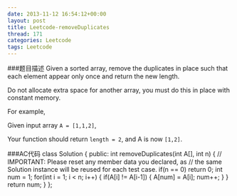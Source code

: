 ```yaml
---
date: 2013-11-12 16:54:12+00:00
layout: post
title: Leetcode-removeDuplicates
thread: 171
categories: Leetcode
tags: Leetcode
---
```

###题目描述
Given a sorted array, remove the duplicates in place such that each element appear only once and return the new length.

Do not allocate extra space for another array, you must do this in place with constant memory.

For example,

Given input array `A = [1,1,2]`,

Your function should return `length = 2`, and A is now `[1,2]`.

###AC代码
		class Solution {
		public:
		    int removeDuplicates(int A[], int n) {
			// IMPORTANT: Please reset any member data you declared, as
			// the same Solution instance will be reused for each test case.
			if(n == 0)
			    return 0;
			int num = 1;
			for(int i = 1; i < n; i++)
			{
			    if(A[i] != A[i-1])
			    {
				A[num] = A[i];
				num++;
			    }
			}
			return num;
		    }
		};

